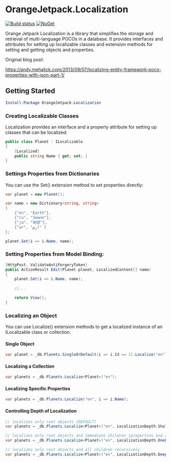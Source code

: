 # OrangeJetpack.Localization

[![Build status](https://ci.appveyor.com/api/projects/status/hoqf1taijirw7h84/branch/master?svg=true)](https://ci.appveyor.com/project/AndyMehalick/orangejetpack-localization/branch/master) [![NuGet](https://img.shields.io/nuget/v/OrangeJetpack.Localization.svg?maxAge=3600)](https://www.nuget.org/packages/OrangeJetpack.Localization/)

Orange Jetpack Localization is a library that simplifies the storage and retrieval of multi-language POCOs in a database. It provides interfaces and attributes for setting up localizable classes and extension methods for setting and getting objects and properties.

Original blog post:

https://andy.mehalick.com/2013/09/07/localizing-entity-framework-poco-properties-with-json-part-1/

## Getting Started

```powershell
Install-Package OrangeJetpack.Localization
```

### Creating Localizable Classes

Localization provides an interface and a property attribute for setting up classes that can be localized:

```csharp
public class Planet : ILocalizable
{
    [Localized]
    public string Name { get; set; }
}
```

### Settings Properties from Dictionaries

You can use the Set<T>() extension method to set properties directly:

```csharp
var planet = new Planet();

var name = new Dictionary<string, string>
{
    {"en", "Earth"},
    {"ru", "Земля"},
    {"ja", "地球"},
    {"ar", "أرض" }
};

planet.Set(i => i.Name, name);
```

### Setting Properties from Model Binding:

```csharp
[HttpPost, ValidateAntiForgeryToken]
public ActionResult Edit(Planet planet, LocalizedContent[] name)
{
    planet.Set(i => i.Name, name);
    
    //...

    return View();
}
```

### Localizing an Object

You can use Localize<T>() extension methods to get a localized instance of an ILocalizable class or collection.

#### Single Object

```csharp
var planet = _db.Planets.SingleOrDefault(i => i.Id == 1).Localize("en");
```

#### Localizing a Collection

```csharp
var planets = _db.Planets.Localize<Planet>("en");
```

#### Localizing Specific Properties

```csharp
var planets = _db.Planets.Localize("en", i => i.Name);
```

#### Controlling Depth of Localization

```csharp
// localizes only root objects (DEFAULT)
var planets = _db.Planets.Localize<Planet>("en", LocalizationDepth.Shallow);

// localizes only root objects and immediate children (properties and collections)
var planets = _db.Planets.Localize<Planet>("en", LocalizationDepth.OneLevel);

// localizes only root objects and all children recursively
var planets = _db.Planets.Localize<Planet>("en", LocalizationDepth.Deep);
```